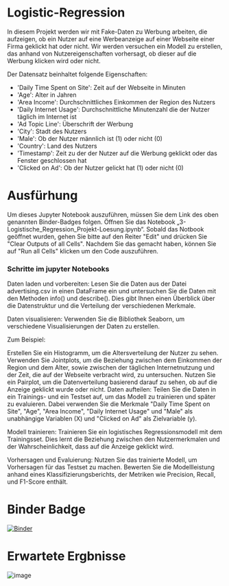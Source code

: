 # Logistic-Regression
In diesem Projekt werden wir mit Fake-Daten zu Werbung arbeiten, die aufzeigen, ob ein Nutzer auf eine Werbeanzeige auf einer Webseite einer Firma geklickt hat oder nicht. Wir werden versuchen ein Modell zu erstellen, das anhand von Nutzereigenschaften vorhersagt, ob dieser auf die Werbung klicken wird oder nicht.

Der Datensatz beinhaltet folgende Eigenschaften:

* 'Daily Time Spent on Site': Zeit auf der Webseite in Minuten
* 'Age': Alter in Jahren
* 'Area Income': Durchschnittliches Einkommen der Region des Nutzers
* 'Daily Internet Usage': Durchschnittliche Minutenzahl die der Nutzer täglich im Internet ist
* 'Ad Topic Line': Überschrift der Werbung
* 'City': Stadt des Nutzers
* 'Male': Ob der Nutzer männlich ist (1) oder nicht (0)
* 'Country': Land des Nutzers
* 'Timestamp': Zeit zu der der Nutzer auf die Werbung geklickt oder das Fenster geschlossen hat
* 'Clicked on Ad': Ob der Nutzer gelickt hat (1) oder nicht (0)

# Ausfürhung

Um dieses Jupyter Notebook auszuführen, müssen Sie dem Link des oben genannten Binder-Badges folgen. Öffnen Sie das Notebook „3-Logistische_Regression_Projekt-Loesung.ipynb“. Sobald das Notbook geöffnet wurden, gehen Sie bitte auf den Reiter "Edit" und drücken Sie "Clear Outputs of all Cells". Nachdem Sie das gemacht haben, können Sie auf "Run all Cells" klicken um den Code auszuführen.

### Schritte im jupyter Notebooks

Daten laden und vorbereiten: Lesen Sie die Daten aus der Datei advertising.csv in einen DataFrame ein und untersuchen Sie die Daten mit den Methoden info() und describe(). Dies gibt Ihnen einen Überblick über die Datenstruktur und die Verteilung der verschiedenen Merkmale.

Daten visualisieren: Verwenden Sie die Bibliothek Seaborn, um verschiedene Visualisierungen der Daten zu erstellen. 

Zum Beispiel:

Erstellen Sie ein Histogramm, um die Altersverteilung der Nutzer zu sehen.
Verwenden Sie Jointplots, um die Beziehung zwischen dem Einkommen der Region und dem Alter, sowie zwischen der täglichen Internetnutzung und der Zeit, die auf der Webseite verbracht wird, zu untersuchen.
Nutzen Sie ein Pairplot, um die Datenverteilung basierend darauf zu sehen, ob auf die Anzeige geklickt wurde oder nicht.
Daten aufteilen: Teilen Sie die Daten in ein Trainings- und ein Testset auf, um das Modell zu trainieren und später zu evaluieren. Dabei verwenden Sie die Merkmale "Daily Time Spent on Site", "Age", "Area Income", "Daily Internet Usage" und "Male" als unabhängige Variablen (X) und "Clicked on Ad" als Zielvariable (y).

Modell trainieren: Trainieren Sie ein logistisches Regressionsmodell mit dem Trainingsset. Dies lernt die Beziehung zwischen den Nutzermerkmalen und der Wahrscheinlichkeit, dass auf die Anzeige geklickt wird.

Vorhersagen und Evaluierung: Nutzen Sie das trainierte Modell, um Vorhersagen für das Testset zu machen. Bewerten Sie die Modellleistung anhand eines Klassifizierungsberichts, der Metriken wie Precision, Recall, und F1-Score enthält.

# Binder Badge
[![Binder](https://mybinder.org/badge_logo.svg)](https://mybinder.org/v2/gh/FranjoHHZ/Logistic-Regression/HEAD)

# Erwartete Ergbnisse
![image](https://github.com/user-attachments/assets/746d880d-4433-484f-a86e-fd83759b3fcc)

